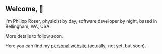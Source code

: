 ## Welcome, 👋
I'm Philipp Roser, physicist by day, software developer by night, based in Bellingham, WA, USA.

More details to follow soon.

Here you can find my [personal website](https://Not.A.Valid.Link) (actually, not yet, but soon).




<!--
**Philipp-Roser/Philipp-Roser** is a ✨ _special_ ✨ repository because its `README.md` (this file) appears on your GitHub profile.
-->
